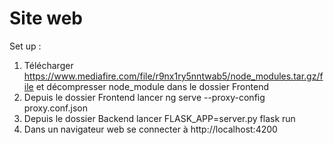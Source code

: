 # Site web

Set up :
1) Télécharger https://www.mediafire.com/file/r9nx1ry5nntwab5/node_modules.tar.gz/file et décompresser node_module dans le dossier Frontend
1) Depuis le dossier Frontend lancer ng serve --proxy-config proxy.conf.json 
2) Depuis le dossier Backend lancer FLASK_APP=server.py flask run
3) Dans un navigateur web se connecter à http://localhost:4200
